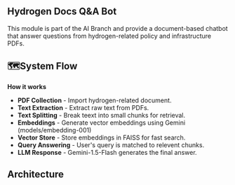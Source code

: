 

## Hydrogen Docs Q&A Bot 

This module is part of the AI Branch and provide  a document-based chatbot that answer questions from hydrogen-related policy and infrastructure PDFs.

## 🗺️System Flow
**How it works**

- **PDF Collection** - Import hydrogen-related document.
- **Text Extraction** - Extract raw text from PDFs.
- **Text Splitting** - Break teext into small chunks for retrieval.
- **Embeddings** - Generate vector embeddings using Gemini (models/embedding-001)
- **Vector Store** - Store embeddings in FAISS for fast search.
- **Query Answering** - User's query is matched to relevent chunks.
- **LLM Response** - Gemini-1.5-Flash generates the final answer.

## Architecture

